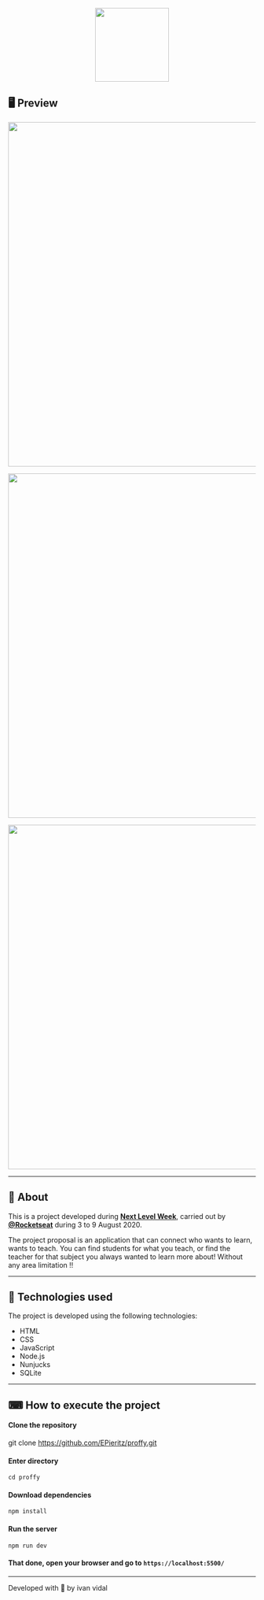 
<p align = "center">
  <img src = "https://ik.imagekit.io/capitao/Proffy/nlw2_6d7PvlHZ5.svg" width = "150">
</p>

## 🖥 Preview

<p align = "center">
  <img src = "https://scontent.fbnu2-1.fna.fbcdn.net/v/t1.0-9/117543384_1695907287230282_6402996623687631234_o.jpg?_nc_cat=103&_nc_sid=0debeb&_nc_eui2=AeEm8mmhq0s-rsdVVJy2NwcQlXJ9WKejIVSVcn1Yp6MhVAdRr3m4zpo9ORjcIJZTg1rdfP5InpBwjz8cS_lFWsDG&_nc_ohc=l4mf9oIlG4gAX81Xyxz&_nc_ht=scontent.fbnu2-1.fna&oh=5c8be0650b56724921ada32cd7f31325&oe=5F556362" width = "700">
</p>
<p align = "center">
  <img src = "https://scontent.fbnu2-1.fna.fbcdn.net/v/t1.0-9/117181142_1695907280563616_2666081543808766286_o.jpg?_nc_cat=111&_nc_sid=0debeb&_nc_eui2=AeH7FW8YpuWwanhglSaRTZ1YfXG5ExiVZ1x9cbkTGJVnXGMi2pfJwsrEyhpDg7AU5_MEDwafTK4aNvOP1kUJtelF&_nc_ohc=gRbuHjYNVrUAX9v1cq8&_nc_ht=scontent.fbnu2-1.fna&oh=9bf26d685e5e9ff3be942cd8d9ba21cc&oe=5F53D1B8" width = "700">
</p>
<p align = "center">
  <img src = "https://scontent.fbnu2-1.fna.fbcdn.net/v/t1.0-9/117444746_1695907277230283_714174853285222632_o.jpg?_nc_cat=102&_nc_sid=0debeb&_nc_eui2=AeFuVIBXP6Sr2NtkOj6rZ6YzylHEWW1049PKUcRZbXTj0ymHtqmcgcaaRnuTy-E-OUYggV2c7N46Bsfj_owbGjZP&_nc_ohc=rVA4EwbFJIUAX-Zfy6V&_nc_ht=scontent.fbnu2-1.fna&oh=f2eef8851410e4fc4c44bda66f5c5125&oe=5F530315" width = "700">
</p>

---

## 📖 About

This is a project developed during **[Next Level Week](https://nextlevelweek.com/)**, carried out by **[@Rocketseat](https://github.com/Rocketseat)** during 3 to 9 August 2020.

The project proposal is an application that can connect who wants to learn, wants to teach. You can find students for what you teach, or find the teacher for that subject you always wanted to learn more about! Without any area limitation !!

---

## 🚀 Technologies used

The project is developed using the following technologies:

- HTML
- CSS
- JavaScript
- Node.js
- Nunjucks
- SQLite

---

## ⌨ How to execute the project

#### Clone the repository
git clone https://github.com/EPieritz/proffy.git

#### Enter directory
`cd proffy`

#### Download dependencies
`npm install`

#### Run the server
`npm run dev`

#### That done, open your browser and go to `https://localhost:5500/`

---

Developed with 💜 by ivan vidal

